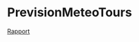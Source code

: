 # PrevisionMeteoTours

[Rapport](https://okacola.github.io/PrevisionMeteoTours/PrevisionToursMeteo.html)
